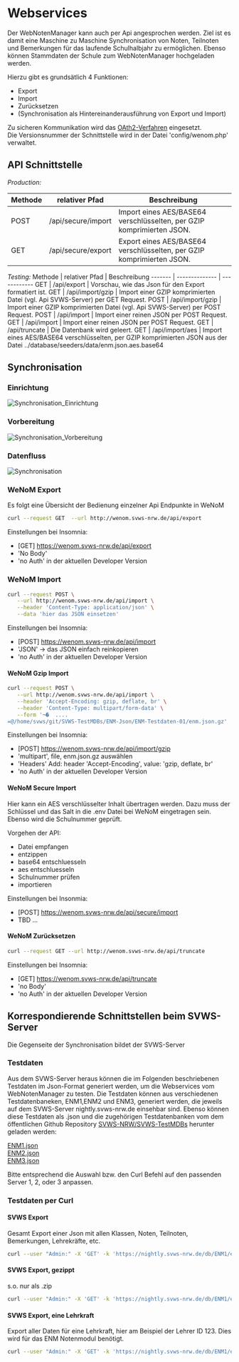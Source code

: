 # Webservices

Der WebNotenManager kann auch per Api angesprochen werden. 
Ziel ist es damit eine Maschine zu Maschine Synchronisation von Noten, Teilnoten und Bemerkungen für das laufende Schulhalbjahr zu ermöglichen. 
Ebenso können Stammdaten der Schule zum WebNotenManager hochgeladen werden. 

Hierzu gibt es grundsätlich 4 Funktionen: 

- Export
- Import
- Zurücksetzen
- (Synchronisation als Hintereinanderausführung von Export und Import)

Zu sicheren Kommunikation wird das [OAth2-Verfahren](OAuth2.md) eingesetzt.  
Die Versionsnummer der Schnittstelle wird in der Datei 'config/wenom.php' verwaltet.


## API Schnittstelle

*Production:*

Methode | relativer Pfad | Beschreibung
------- | -------------- | ------------
POST | /api/secure/import | Import eines AES/BASE64 verschlüsselten, per GZIP komprimierten JSON.
GET  | /api/secure/export | Export eines AES/BASE64 verschlüsselten, per GZIP komprimierten JSON.

*Testing:*
Methode | relativer Pfad | Beschreibung
------- | -------------- | ------------
GET  | /api/export       | Vorschau, wie das Json für den Export formatiert ist.
GET  | /api/import/gzip  | Import einer GZIP komprimierten Datei (vgl. Api SVWS-Server) per GET Request.
POST | /api/import/gzip  | Import einer GZIP komprimierten Datei (vgl. Api SVWS-Server) per POST Request.
POST | /api/import       | Import einer reinen JSON per POST Request.
GET  | /api/import       | Import einer reinen JSON per POST Request.
GET  | /api/truncate     | Die Datenbank wird geleert.
GET  | /api/import/aes   | Import eines AES/BASE64 verschlüsselten, per GZIP komprimierten JSON aus der Datei ../database/seeders/data/enm.json.aes.base64 


## Synchronisation 

### Einrichtung

![Synchronisation_Einrichtung](graphics/Synchronisation_Einrichtung.png)


### Vorbereitung 

![Synchronisation_Vorbereitung](graphics/Synchronisation_Vorbereitung.png)


### Datenfluss
![Synchronisation](graphics/Synchronisation.png)



### WeNoM Export 

Es folgt eine Übersicht der Bedienung einzelner Api Endpunkte in WeNoM 

```bash 
curl --request GET  --url http://wenom.svws-nrw.de/api/export
```

Einstellungen bei Insomnia:
+ [GET] https://wenom.svws-nrw.de/api/export
+ 'No Body'  
+ 'no Auth' in der aktuellen Developer Version

 

### WeNoM Import

```bash 
curl --request POST \
   --url http://wenom.svws-nrw.de/api/import \
   --header 'Content-Type: application/json' \
   --data 'hier das JSON einsetzen'
```

Einstellungen bei Insomnia:
+ [POST] https://wenom.svws-nrw.de/api/import  
+ 'JSON' -> das JSON einfach reinkopieren 
+ 'no Auth' in der aktuellen Developer Version


#### WeNoM Gzip Import

```bash 
curl --request POST \
   --url http://wenom.svws-nrw.de/api/import \
   --header 'Accept-Encoding: gzip, deflate, br' \
   --header 'Content-Type: multipart/form-data' \
   --form '¬�  .... 
=@/home/svws/git/SVWS-TestMDBs/ENM-Json/ENM-Testdaten-01/enm.json.gz'
```

Einstellungen bei Insomnia:
+ [POST] https://wenom.svws-nrw.de/api/import/gzip
+ 'multipart', file, enm.json.gz auswählen
+ 'Headers' Add: header 'Accept-Encoding', value: 'gzip, deflate, br'
+ 'no Auth' in der aktuellen Developer Version


#### WeNoM Secure Import

Hier kann ein AES verschlüsselter Inhalt übertragen werden. Dazu muss der Schlüssel und das Salt in die .env Datei bei WeNoM 
eingetragen sein. Ebenso wird die Schulnummer geprüft.  

Vorgehen der API:  

+ Datei empfangen
+ entzippen
+ base64 entschluesseln
+ aes entschluesseln
+ Schulnummer prüfen 
+ importieren


Einstellungen bei Insonmia:
+ [POST] https://wenom.svws-nrw.de/api/secure/import 
+ TBD ...


#### WeNoM Zurücksetzen  

```bash 
curl --request GET --url http://wenom.svws-nrw.de/api/truncate
```

Einstellungen bei Insomnia:
+ [GET] https://wenom.svws-nrw.de/api/truncate
+ 'no Body' 
+ 'no Auth' in der aktuellen Developer Version





## Korrespondierende Schnittstellen beim SVWS-Server

Die Gegenseite der Synchronisation bildet der SVWS-Server

### Testdaten

Aus dem SVWS-Server heraus können die im Folgenden beschriebenen Testdaten im Json-Format generiert werden, um die Webservices vom WebNotenManager zu testen. 
Die Testdaten können aus verschiedenen Testdatenbaneken, ENM1,ENM2 und ENM3, generiert werden, die jeweils auf dem SVWS-Server nightly.svws-nrw.de einsehbar sind.
Ebenso können diese Testdaten als .json und die zugehörigen Testdatenbanken vom dem öffentlichen Github 
Repository [SVWS-NRW/SVWS-TestMDBs](https://github.com/SVWS-NRW/SVWS-TestMDBs) herunter geladen werden: 

[ENM1.json](https://raw.githubusercontent.com/SVWS-NRW/SVWS-TestMDBs/main/ENM-Json/ENM-Testdaten-01/ENMGesamt.json)  
[ENM2.json](https://raw.githubusercontent.com/SVWS-NRW/SVWS-TestMDBs/main/ENM-Json/ENM-Testdaten-02/ENMGesamt.json)  
[ENM3.json](https://raw.githubusercontent.com/SVWS-NRW/SVWS-TestMDBs/main/ENM-Json/ENM-Testdaten-03/ENMGesamt.json)  

Bitte entsprechend die Auswahl bzw. den Curl Befehl auf den passenden Server 1, 2, oder 3 anpassen. 

### Testdaten per Curl

#### SVWS Export 

Gesamt Export einer Json mit allen Klassen, Noten, Teilnoten, Bemerkungen, Lehrekräfte, etc. 

```bash 
curl --user "Admin:" -X 'GET' -k 'https://nightly.svws-nrw.de/db/ENM1/enm/alle' -H 'accept: application/json' 
```

#### SVWS Export, gezippt

s.o. nur als .zip
```bash 
curl --user "Admin:" -X 'GET' -k 'https://nightly.svws-nrw.de/db/ENM1/enm/alle/gzip' -H 'accept: application/json' 
```

#### SVWS Export, eine Lehrkraft

Export aller Daten für eine Lehrkraft, hier am Beispiel der Lehrer ID 123. Dies wird für das ENM Notenmodul benötigt. 

```bash
curl --user "Admin:" -X 'GET' -k 'https://nightly.svws-nrw.de/db/ENM1/enm/lehrer/123' -H 'accept: application/json'
```

